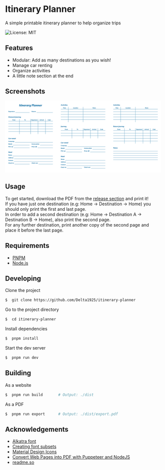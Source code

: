 # Itinerary Planner

A simple printable itinerary planner to help organize trips

![License: MIT](https://img.shields.io/badge/License-MIT-green)

## Features

- Modular: Add as many destinations as you wish!
- Manage car renting
- Organize activities
- A little note section at the end

## Screenshots

![A view of the three pages](screenshot.png)

## Usage

To get started, download the PDF from the [release section](https://github.com/Delta1925/itinerary-planner/releases/latest) and print it!  
If you have just one destination (e.g: Home -> Destination -> Home) you should only print the first and last page.  
In order to add a second destination (e.g: Home -> Destination A -> Destination B -> Home), also print the second page.  
For any further destination, print another copy of the second page and place it before the last page.

## Requirements

- [PNPM](https://pnpm.io/)
- [Node.js](https://nodejs.org/)

## Developing

Clone the project

```bash
$  git clone https://github.com/Delta1925/itinerary-planner
```

Go to the project directory

```bash
$  cd itinerary-planner
```

Install dependencies

```bash
$  pnpm install
```

Start the dev server

```bash
$  pnpm run dev
```

## Building

As a website

```bash
$  pnpm run build       # Output: ./dist
```

As a PDF

```bash
$  pnpm run export      # Output: ./dist/export.pdf
```

## Acknowledgements

- [Alkatra font](https://github.com/suman51284/Alkatra)
- [Creating font subsets](https://markoskon.com/creating-font-subsets/)
- [Material Design Icons](https://github.com/Templarian/MaterialDesign)
- [Convert Web Pages into PDF with Puppeteer and NodeJS](https://livecodestream.dev/post/convert-web-pages-into-pdfs-with-puppeteer-and-nodejs/)
- [readme.so](https://readme.so/)
